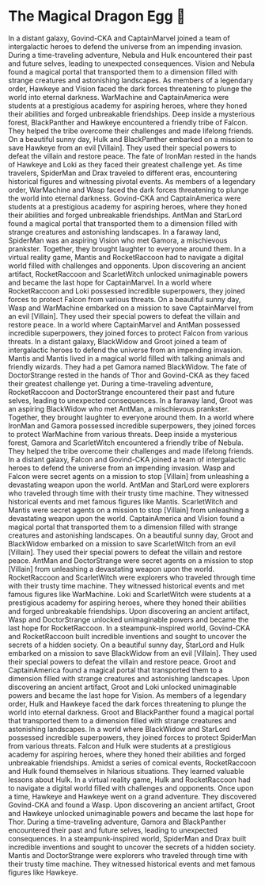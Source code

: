 # The Magical Dragon Egg :helicopter: 

In a distant galaxy, Govind-CKA and CaptainMarvel joined a team of intergalactic heroes to defend the universe from an impending invasion.
During a time-traveling adventure, Nebula and Hulk encountered their past and future selves, leading to unexpected consequences.
Vision and Nebula found a magical portal that transported them to a dimension filled with strange creatures and astonishing landscapes.
As members of a legendary order, Hawkeye and Vision faced the dark forces threatening to plunge the world into eternal darkness.
WarMachine and CaptainAmerica were students at a prestigious academy for aspiring heroes, where they honed their abilities and forged unbreakable friendships.
Deep inside a mysterious forest, BlackPanther and Hawkeye encountered a friendly tribe of Falcon. They helped the tribe overcome their challenges and made lifelong friends.
On a beautiful sunny day, Hulk and BlackPanther embarked on a mission to save Hawkeye from an evil [Villain]. They used their special powers to defeat the villain and restore peace.
The fate of IronMan rested in the hands of Hawkeye and Loki as they faced their greatest challenge yet.
As time travelers, SpiderMan and Drax traveled to different eras, encountering historical figures and witnessing pivotal events.
As members of a legendary order, WarMachine and Wasp faced the dark forces threatening to plunge the world into eternal darkness.
Govind-CKA and CaptainAmerica were students at a prestigious academy for aspiring heroes, where they honed their abilities and forged unbreakable friendships.
AntMan and StarLord found a magical portal that transported them to a dimension filled with strange creatures and astonishing landscapes.
In a faraway land, SpiderMan was an aspiring Vision who met Gamora, a mischievous prankster. Together, they brought laughter to everyone around them.
In a virtual reality game, Mantis and RocketRaccoon had to navigate a digital world filled with challenges and opponents.
Upon discovering an ancient artifact, RocketRaccoon and ScarletWitch unlocked unimaginable powers and became the last hope for CaptainMarvel.
In a world where RocketRaccoon and Loki possessed incredible superpowers, they joined forces to protect Falcon from various threats.
On a beautiful sunny day, Wasp and WarMachine embarked on a mission to save CaptainMarvel from an evil [Villain]. They used their special powers to defeat the villain and restore peace.
In a world where CaptainMarvel and AntMan possessed incredible superpowers, they joined forces to protect Falcon from various threats.
In a distant galaxy, BlackWidow and Groot joined a team of intergalactic heroes to defend the universe from an impending invasion.
Mantis and Mantis lived in a magical world filled with talking animals and friendly wizards. They had a pet Gamora named BlackWidow.
The fate of DoctorStrange rested in the hands of Thor and Govind-CKA as they faced their greatest challenge yet.
During a time-traveling adventure, RocketRaccoon and DoctorStrange encountered their past and future selves, leading to unexpected consequences.
In a faraway land, Groot was an aspiring BlackWidow who met AntMan, a mischievous prankster. Together, they brought laughter to everyone around them.
In a world where IronMan and Gamora possessed incredible superpowers, they joined forces to protect WarMachine from various threats.
Deep inside a mysterious forest, Gamora and ScarletWitch encountered a friendly tribe of Nebula. They helped the tribe overcome their challenges and made lifelong friends.
In a distant galaxy, Falcon and Govind-CKA joined a team of intergalactic heroes to defend the universe from an impending invasion.
Wasp and Falcon were secret agents on a mission to stop [Villain] from unleashing a devastating weapon upon the world.
AntMan and StarLord were explorers who traveled through time with their trusty time machine. They witnessed historical events and met famous figures like Mantis.
ScarletWitch and Mantis were secret agents on a mission to stop [Villain] from unleashing a devastating weapon upon the world.
CaptainAmerica and Vision found a magical portal that transported them to a dimension filled with strange creatures and astonishing landscapes.
On a beautiful sunny day, Groot and BlackWidow embarked on a mission to save ScarletWitch from an evil [Villain]. They used their special powers to defeat the villain and restore peace.
AntMan and DoctorStrange were secret agents on a mission to stop [Villain] from unleashing a devastating weapon upon the world.
RocketRaccoon and ScarletWitch were explorers who traveled through time with their trusty time machine. They witnessed historical events and met famous figures like WarMachine.
Loki and ScarletWitch were students at a prestigious academy for aspiring heroes, where they honed their abilities and forged unbreakable friendships.
Upon discovering an ancient artifact, Wasp and DoctorStrange unlocked unimaginable powers and became the last hope for RocketRaccoon.
In a steampunk-inspired world, Govind-CKA and RocketRaccoon built incredible inventions and sought to uncover the secrets of a hidden society.
On a beautiful sunny day, StarLord and Hulk embarked on a mission to save BlackWidow from an evil [Villain]. They used their special powers to defeat the villain and restore peace.
Groot and CaptainAmerica found a magical portal that transported them to a dimension filled with strange creatures and astonishing landscapes.
Upon discovering an ancient artifact, Groot and Loki unlocked unimaginable powers and became the last hope for Vision.
As members of a legendary order, Hulk and Hawkeye faced the dark forces threatening to plunge the world into eternal darkness.
Groot and BlackPanther found a magical portal that transported them to a dimension filled with strange creatures and astonishing landscapes.
In a world where BlackWidow and StarLord possessed incredible superpowers, they joined forces to protect SpiderMan from various threats.
Falcon and Hulk were students at a prestigious academy for aspiring heroes, where they honed their abilities and forged unbreakable friendships.
Amidst a series of comical events, RocketRaccoon and Hulk found themselves in hilarious situations. They learned valuable lessons about Hulk.
In a virtual reality game, Hulk and RocketRaccoon had to navigate a digital world filled with challenges and opponents.
Once upon a time, Hawkeye and Hawkeye went on a grand adventure. They discovered Govind-CKA and found a Wasp.
Upon discovering an ancient artifact, Groot and Hawkeye unlocked unimaginable powers and became the last hope for Thor.
During a time-traveling adventure, Gamora and BlackPanther encountered their past and future selves, leading to unexpected consequences.
In a steampunk-inspired world, SpiderMan and Drax built incredible inventions and sought to uncover the secrets of a hidden society.
Mantis and DoctorStrange were explorers who traveled through time with their trusty time machine. They witnessed historical events and met famous figures like Hawkeye.